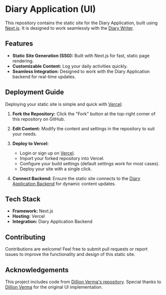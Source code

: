 # Diary Application (UI)

This repository contains the static site for the Diary Application, built using [Next.js](https://nextjs.org/). It is designed to work seamlessly with the [Diary Writer](https://github.com/rafitc/diary-writer).

## Features

- **Static Site Generation (SSG):** Built with Next.js for fast, static page rendering.
- **Customizable Content:** Log your daily activities quickly.
- **Seamless Integration:** Designed to work with the Diary Application backend for real-time updates.

## Deployment Guide

Deploying your static site is simple and quick with [Vercel](https://vercel.com/):

1. **Fork the Repository:**
   Click the "Fork" button at the top-right corner of this repository on GitHub.

2. **Edit Content:**
   Modify the content and settings in the repository to suit your needs.

3. **Deploy to Vercel:**

   - Login or sign up on [Vercel](https://vercel.com/).
   - Import your forked repository into Vercel.
   - Configure your build settings (default settings work for most cases).
   - Deploy your site with a single click.

4. **Connect Backend:**
   Ensure the static site connects to the [Diary Application Backend](https://github.com/rafitc/diary-writer) for dynamic content updates.

## Tech Stack

- **Framework:** Next.js
- **Hosting:** Vercel
- **Integration:** Diary Application Backend

## Contributing

Contributions are welcome! Feel free to submit pull requests or report issues to improve the functionality and design of this static site.

## Acknowledgements

This project includes code from [Dillion Verma's repository](https://github.com/dillionverma/portfolio). Special thanks to [Dillion Verma](https://dillion.io) for the original UI implementation.
